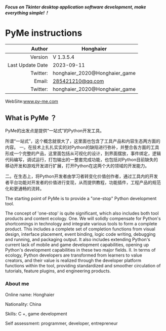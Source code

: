 

#####                                                                                                                                                                                 Focus on Tkinter desktop application software development, make everything simple!！

# **PyMe instructions**

| Author | Honghaier  |
| -------: | ---------- |
| Version | V 1.3.5.4     |
| Last Update Date | 2023-09-11 |
| Twitter: | honghaier_2020@Honghaier_game |
| Email: | 285421210@qq.com |
| Twitter: | honghaier_2020@Honghaier_game |

WebSite:www.py-me.com

## What is PyMe ？

PyMe的出发点是提供“一站式”的Python开发工具。

所谓“一站式”，这个概念就很大了，这里面也包含了工具产品和内容生态两方面的内容。
一。在技术上扎扎实实的对Python的缺陷进行弥补，并整合各方面的工具形成一个完整的产品，这里面包括从可视化的设计，到界面摆放，事件绑定，逻辑代码编写，调试运行，打包输出的一整套完成功能，也包括对Python目前缺失的移动开发和游戏开发进行扩展，打开Python在这两个大的领域的开发能力。

二。在生态上，将Python开发者由学习者转变化价值创作者，通过工具内的开发者平台功能对开发者的价值进行变现，从而提供教程，功能插件，工程产品的规范化和更通畅的流转。

The starting point of PyMe is to provide a "one-stop" Python development tool.

The concept of 'one-stop' is quite significant, which also includes both tool products and content ecology.
One. We will solidly compensate for Python's shortcomings in technology and integrate various tools to form a complete product. This includes a complete set of completion functions from visual design, interface placement, event binding, logic code writing, debugging and running, and packaging output. It also includes extending Python's current lack of mobile and game development capabilities, opening up Python's development capabilities in these two major fields.
II. In terms of ecology, Python developers are transformed from learners to value creators, and their value is realized through the developer platform functions within the tool, providing standardized and smoother circulation of tutorials, feature plugins, and engineering products.

### About me

Online name: Honghaier

Nationality: China

Skills: C +, game development

Self assessment: programmer, developer, entrepreneur
